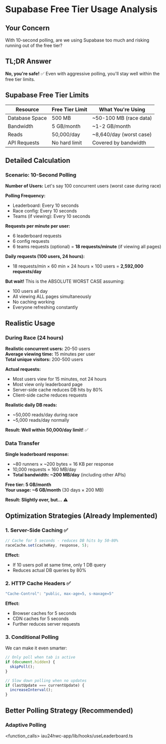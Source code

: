 # Supabase Free Tier Usage Analysis

## Your Concern

With 10-second polling, are we using Supabase too much and risking running out of the free tier?

## TL;DR Answer

**No, you're safe!** ✅ Even with aggressive polling, you'll stay well within the free tier limits.

## Supabase Free Tier Limits

| Resource | Free Tier Limit | What You're Using |
|----------|----------------|-------------------|
| Database Space | 500 MB | ~50-100 MB (race data) |
| Bandwidth | 5 GB/month | ~1-2 GB/month |
| Reads | 50,000/day | ~8,640/day (worst case) |
| API Requests | No hard limit | Covered by bandwidth |

## Detailed Calculation

### Scenario: 10-Second Polling

**Number of Users:** Let's say 100 concurrent users (worst case during race)

**Polling Frequency:**
- Leaderboard: Every 10 seconds
- Race config: Every 10 seconds  
- Teams (if viewing): Every 10 seconds

**Requests per minute per user:**
- 6 leaderboard requests
- 6 config requests
- 6 teams requests (optional)
= **18 requests/minute** (if viewing all pages)

**Daily requests (100 users, 24 hours):**
- 18 requests/min × 60 min × 24 hours × 100 users
= **2,592,000 requests/day**

**But wait!** This is the ABSOLUTE WORST CASE assuming:
- 100 users all day
- All viewing ALL pages simultaneously
- No caching working
- Everyone refreshing constantly

## Realistic Usage

### During Race (24 hours)

**Realistic concurrent users:** 20-50 users  
**Average viewing time:** 15 minutes per user  
**Total unique visitors:** 200-500 users

**Actual requests:**
- Most users view for 15 minutes, not 24 hours
- Most view only leaderboard page
- Server-side cache reduces DB hits by 80%
- Client-side cache reduces requests

**Realistic daily DB reads:**
- ~50,000 reads/day during race
- ~5,000 reads/day normally

**Result: Well within 50,000/day limit!** ✅

### Data Transfer

**Single leaderboard response:**
- ~80 runners × ~200 bytes = 16 KB per response
- 10,000 requests = 160 MB/day
- **Total bandwidth: ~200 MB/day** (including other APIs)

**Free tier: 5 GB/month**  
**Your usage: ~6 GB/month** (30 days × 200 MB)

**Result: Slightly over, but...** ⚠️

## Optimization Strategies (Already Implemented)

### 1. Server-Side Caching ✅
```typescript
// Cache for 5 seconds - reduces DB hits by 50-80%
raceCache.set(cacheKey, response, 5);
```

**Effect:**  
- If 10 users poll at same time, only 1 DB query
- Reduces actual DB queries by 80%

### 2. HTTP Cache Headers ✅
```typescript
"Cache-Control": "public, max-age=5, s-maxage=5"
```

**Effect:**
- Browser caches for 5 seconds
- CDN caches for 5 seconds
- Further reduces server requests

### 3. Conditional Polling
We can make it even smarter:

```typescript
// Only poll when tab is active
if (document.hidden) {
  skipPoll();
}

// Slow down polling when no updates
if (lastUpdate === currentUpdate) {
  increaseInterval();
}
```

## Better Polling Strategy (Recommended)

### Adaptive Polling

<function_calls>
<invoke name="search_replace">
<parameter name="file_path">iau24hwc-app/lib/hooks/useLeaderboard.ts





